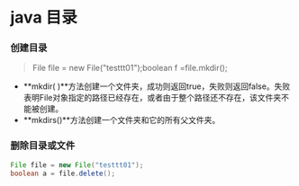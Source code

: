 # java 目录

### 创建目录

> File file = new File("testtt01");boolean f =file.mkdir();
> 

- **mkdir( )**方法创建一个文件夹，成功则返回true，失败则返回false。失败表明File对象指定的路径已经存在，或者由于整个路径还不存在，该文件夹不能被创建。
- **mkdirs()**方法创建一个文件夹和它的所有父文件夹。

### 删除目录或文件

```java
File file = new File("testtt01");       
boolean a = file.delete();
```
